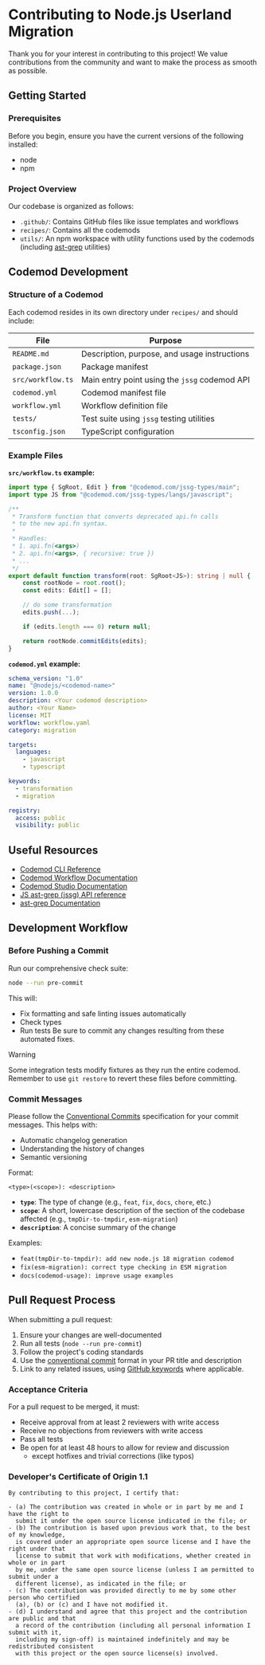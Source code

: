 # Contributing to Node.js Userland Migration

Thank you for your interest in contributing to this project! We value contributions from the community and want to make the process as smooth as possible.

## Getting Started

### Prerequisites

Before you begin, ensure you have the current versions of the following installed:

- node
- npm

### Project Overview

Our codebase is organized as follows:

- `.github/`: Contains GitHub files like issue templates and workflows
- `recipes/`: Contains all the codemods
- `utils/`: An npm workspace with utility functions used by the codemods (including [ast-grep](https://ast-grep.github.io/) utilities)

## Codemod Development

### Structure of a Codemod

Each codemod resides in its own directory under `recipes/` and should include:

| File | Purpose |
|------|---------|
| `README.md` | Description, purpose, and usage instructions |
| `package.json` | Package manifest |
| `src/workflow.ts` | Main entry point using the `jssg` codemod API |
| `codemod.yml` | Codemod manifest file |
| `workflow.yml` | Workflow definition file |
| `tests/` | Test suite using `jssg` testing utilities |
| `tsconfig.json` | TypeScript configuration |

### Example Files

**`src/workflow.ts` example:**
```ts
import type { SgRoot, Edit } from "@codemod.com/jssg-types/main";
import type JS from "@codemod.com/jssg-types/langs/javascript";

/**
 * Transform function that converts deprecated api.fn calls
 * to the new api.fn syntax.
 *
 * Handles:
 * 1. api.fn(<args>)
 * 2. api.fn(<args>, { recursive: true })
 * ...
 */
export default function transform(root: SgRoot<JS>): string | null {
	const rootNode = root.root();
	const edits: Edit[] = [];

	// do some transformation
	edits.push(...);

	if (edits.length === 0) return null;

	return rootNode.commitEdits(edits);
}
```

**`codemod.yml` example:**
```yaml
schema_version: "1.0"
name: "@nodejs/<codemod-name>"
version: 1.0.0
description: <Your codemod description>
author: <Your Name>
license: MIT
workflow: workflow.yaml
category: migration

targets:
  languages:
    - javascript
    - typescript

keywords:
  - transformation
  - migration

registry:
  access: public
  visibility: public
```

## Useful Resources

- [Codemod CLI Reference](https://docs.codemod.com/cli/cli-reference)
- [Codemod Workflow Documentation](https://docs.codemod.com/cli/workflows)
- [Codemod Studio Documentation](https://docs.codemod.com/codemod-studio)
- [JS ast-grep (jssg) API reference](https://docs.codemod.com/cli/cli-reference#cli-command-reference)
- [ast-grep Documentation](https://ast-grep.github.io/)

## Development Workflow

### Before Pushing a Commit

Run our comprehensive check suite:

```bash
node --run pre-commit
```

This will:
- Fix formatting and safe linting issues automatically
- Check types
- Run tests
Be sure to commit any changes resulting from these automated fixes.

> [!WARNING]
> Some integration tests modify fixtures as they run the entire codemod. Remember to use `git restore` to revert these files before committing.

### Commit Messages

Please follow the [Conventional Commits](https://www.conventionalcommits.org/en/v1.0.0/) specification for your commit messages. This helps with:

- Automatic changelog generation
- Understanding the history of changes
- Semantic versioning

Format:
```
<type>(<scope>): <description>
```

- **`type`**: The type of change (e.g., `feat`, `fix`, `docs`, `chore`, etc.)
- **`scope`**: A short, lowercase description of the section of the codebase affected (e.g., `tmpDir-to-tmpdir`, `esm-migration`)
- **`description`**: A concise summary of the change

Examples:
- `feat(tmpDir-to-tmpdir): add new node.js 18 migration codemod`
- `fix(esm-migration): correct type checking in ESM migration`
- `docs(codemod-usage): improve usage examples`

## Pull Request Process

When submitting a pull request:
1. Ensure your changes are well-documented
2. Run all tests (`node --run pre-commit`)
3. Follow the project's coding standards
4. Use the [conventional commit](https://www.conventionalcommits.org/en/v1.0.0/) format in your PR title and description
5. Link to any related issues, using [GitHub keywords](https://docs.github.com/en/get-started/writing-on-github/working-with-advanced-formatting/using-keywords-in-issues-and-pull-requests) where applicable.

### Acceptance Criteria

For a pull request to be merged, it must:
- Receive approval from at least 2 reviewers with write access
- Receive no objections from reviewers with write access
- Pass all tests
- Be open for at least 48 hours to allow for review and discussion
  - except hotfixes and trivial corrections (like typos)

### Developer's Certificate of Origin 1.1

```
By contributing to this project, I certify that:

- (a) The contribution was created in whole or in part by me and I have the right to
  submit it under the open source license indicated in the file; or
- (b) The contribution is based upon previous work that, to the best of my knowledge,
  is covered under an appropriate open source license and I have the right under that
  license to submit that work with modifications, whether created in whole or in part
  by me, under the same open source license (unless I am permitted to submit under a
  different license), as indicated in the file; or
- (c) The contribution was provided directly to me by some other person who certified
  (a), (b) or (c) and I have not modified it.
- (d) I understand and agree that this project and the contribution are public and that
  a record of the contribution (including all personal information I submit with it,
  including my sign-off) is maintained indefinitely and may be redistributed consistent
  with this project or the open source license(s) involved.

```
